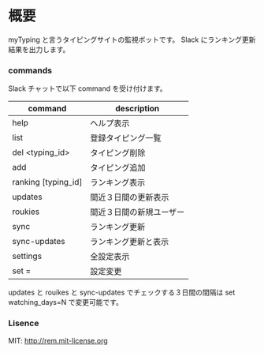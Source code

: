 概要
====

myTyping と言うタイピングサイトの監視ボットです。
Slack にランキング更新結果を出力します。



### commands

Slack チャットで以下 command を受け付けます。

|command            |description             |
|-------------------|------------------------|
|help               |ヘルプ表示              |
|list               |登録タイピング一覧      |
|del <typing_id>    |タイピング削除          |
|add <myTyping ID>  |タイピング追加          |
|ranking [typing_id]|ランキング表示          |
|updates            |間近３日間の更新表示    |
|roukies            |間近３日間の新規ユーザー|
|sync               |ランキング更新          |
|sync-updates       |ランキング更新と表示    |
|settings           |全設定表示              |
|set <name>=<value> |設定変更                |

updates と rouikes と sync-updates でチェックする３日間の間隔は
set watching_days=N で変更可能です。

### Lisence

MIT: http://rem.mit-license.org